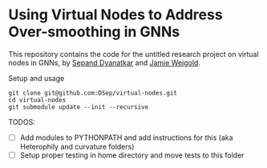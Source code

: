 # Using Virtual Nodes to Address Over-smoothing in GNNs

This repository contains the code for the untitled research project on virtual nodes in GNNs, by [Sepand Dyanatkar](https://github.com/DSep) and [Jamie Weigold](https://github.com/jweig0ld).

Setup and usage
```
git clone git@github.com:DSep/virtual-nodes.git
cd virtual-nodes
git submodule update --init --recursive
```

TODOS:
- [ ] Add modules to PYTHONPATH and add instructions for this (aka Heterophily and curvature folders)
- [ ] Setup proper testing in home directory and move tests to this folder
